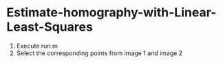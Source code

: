# Estimate-homography-with-Linear-Least-Squares

1) Execute run.m
2) Select the corresponding points from image 1 and image 2
